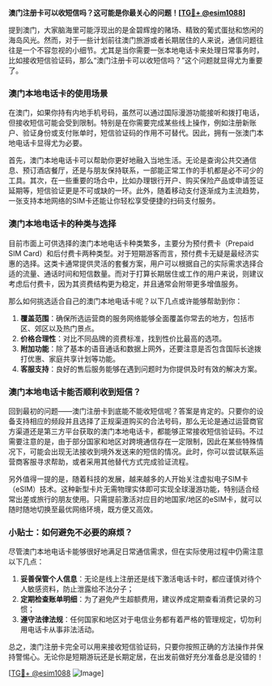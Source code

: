 **澳门注册卡可以收短信吗？这可能是你最关心的问题！[[TG💪+ @esim1088](https://t.me/s/esim1088)]**

提到澳门，大家脑海里可能浮现出的是金碧辉煌的赌场、精致的葡式蛋挞和悠闲的海岛风光。然而，对于一些计划前往澳门旅游或者长期居住的人来说，通信问题往往是一个不容忽视的小细节。尤其是当你需要一张本地电话卡来处理日常事务时，比如接收短信验证码，那么“澳门注册卡可以收短信吗？”这个问题就显得尤为重要了。

### 澳门本地电话卡的使用场景

在澳门，如果你持有内地手机号码，虽然可以通过国际漫游功能接听和拨打电话，但接收短信可能会受到限制。特别是在你需要完成某些线上操作，例如注册新账户、验证身份或支付账单时，短信验证码的作用不可替代。因此，拥有一张澳门本地电话卡显得尤为必要。

首先，澳门本地电话卡可以帮助你更好地融入当地生活。无论是查询公共交通信息、预订酒店餐厅，还是与朋友保持联系，一部能正常工作的手机都是必不可少的工具。其次，在一些重要的场合中，比如办理银行开户、购买保险产品或申请签证延期等，短信验证更是不可或缺的一环。此外，随着移动支付逐渐成为主流趋势，一张支持本地网络的SIM卡还能让你轻松享受便捷的扫码支付服务。

### 澳门本地电话卡的种类与选择

目前市面上可供选择的澳门本地电话卡种类繁多，主要分为预付费卡（Prepaid SIM Card）和后付费卡两种类型。对于短期游客而言，预付费卡无疑是最经济实惠的选择。这类卡通常提供灵活的套餐方案，用户可以根据自己的实际需求选择合适的流量、通话时间和短信数量。而对于打算长期居住或工作的用户来说，则建议考虑后付费卡，因为其资费结构更为稳定，并且通常会附带更多增值服务。

那么如何挑选适合自己的澳门本地电话卡呢？以下几点或许能够帮助到你：

1. **覆盖范围**：确保所选运营商的服务网络能够全面覆盖你常去的地方，包括市区、郊区以及热门景点。
2. **价格合理性**：对比不同品牌的资费标准，找到性价比最高的选项。
3. **附加功能**：除了基本的语音通话和数据上网外，还要注意是否包含国际长途拨打优惠、家庭共享计划等功能。
4. **客服支持**：良好的售后服务能够在遇到问题时为你提供及时有效的解决方案。

### 澳门本地电话卡能否顺利收到短信？

回到最初的问题——澳门注册卡到底能不能收短信呢？答案是肯定的。只要你的设备支持相应的频段并且选择了正规渠道购买的合法号码，那么无论是通过运营商官方渠道还是第三方平台获取的澳门本地电话卡，都能够正常接收短信验证码。不过需要注意的是，由于部分国家和地区对跨境通信存在一定限制，因此在某些特殊情况下，可能会出现无法接收到境外发送来的短信的情况。此时，你可以尝试联系运营商客服寻求帮助，或者采用其他替代方式完成验证流程。

另外值得一提的是，随着科技的发展，越来越多的人开始关注虚拟电子SIM卡（eSIM）技术。这种新型卡片无需物理实体即可实现全球漫游功能，特别适合经常出差或旅行的朋友使用。只需提前激活对应目的地国家/地区的eSIM卡，就可以随时随地切换至最优网络环境，既方便又高效。

### 小贴士：如何避免不必要的麻烦？

尽管澳门本地电话卡能够很好地满足日常通信需求，但在实际使用过程中仍需注意以下几点：

1. **妥善保管个人信息**：无论是线上注册还是线下激活电话卡时，都应谨慎对待个人敏感资料，防止泄露给不法分子；
2. **定期检查账单明细**：为了避免产生超额费用，建议养成定期查看消费记录的习惯；
3. **遵守法律法规**：任何国家和地区对于电信业务都有着严格的管理规定，切勿利用电话卡从事非法活动。

总之，澳门注册卡完全可以用来接收短信验证码，只要你按照正确的方法操作并保持警惕心。无论你是短期游玩还是长期定居，在出发前做好充分准备总是没错的！

[[TG💪+ @esim1088](https://t.me/s/esim1088) ![Image](https://i.postimg.cc/4NQfJmqS/Snipaste-2025-05-13-00-14-12.png)]